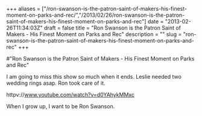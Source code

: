 +++
aliases = ["/ron-swanson-is-the-patron-saint-of-makers-his-finest-moment-on-parks-and-rec/","/2013/02/26/ron-swanson-is-the-patron-saint-of-makers-his-finest-moment-on-parks-and-rec"]
date = "2013-02-26T11:34:03Z"
draft = false
title = "Ron Swanson is the Patron Saint of Makers - His Finest Moment on Parks and Rec"
description = ""
slug = "ron-swanson-is-the-patron-saint-of-makers-his-finest-moment-on-parks-and-rec"
+++

#"Ron Swanson is the Patron Saint of Makers - His Finest Moment on Parks and Rec"

I am going to miss this show so much when it ends. Leslie needed two wedding rings asap. Ron took care of it.

httpv://www.youtube.com/watch?v=d0YAhykMMxc

When I grow up, I want to be Ron Swanson.
